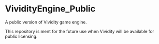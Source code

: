# VividityEngine_Public
A public version of Vividity game engine.

This repository is ment for the future use when Vividity will be available for public licensing.
